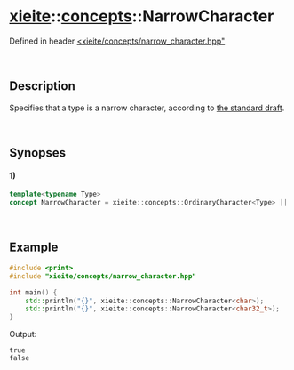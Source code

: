# [xieite](../../xieite.md)\:\:[concepts](../../concepts.md)\:\:NarrowCharacter
Defined in header [<xieite/concepts/narrow_character.hpp"](../../../include/xieite/concepts/narrow_character.hpp)

&nbsp;

## Description
Specifies that a type is a narrow character, according to [the standard draft](https://eel.is/c++draft/basic.fundamental#7).

&nbsp;

## Synopses
#### 1)
```cpp
template<typename Type>
concept NarrowCharacter = xieite::concepts::OrdinaryCharacter<Type> || std::same_as<std::remove_cv_t<Type>, char8_t>;
```

&nbsp;

## Example
```cpp
#include <print>
#include "xieite/concepts/narrow_character.hpp"

int main() {
    std::println("{}", xieite::concepts::NarrowCharacter<char>);
    std::println("{}", xieite::concepts::NarrowCharacter<char32_t>);
}
```
Output:
```
true
false
```
